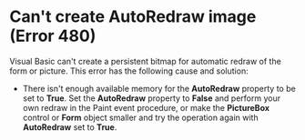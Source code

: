 
# Can't create AutoRedraw image (Error 480)

Visual Basic can't create a persistent bitmap for automatic redraw of the form or picture. This error has the following cause and solution:



- There isn't enough available memory for the  **AutoRedraw** property to be set to **True**. Set the **AutoRedraw** property to **False** and perform your own redraw in the Paint event procedure, or make the **PictureBox** control or **Form** object smaller and try the operation again with **AutoRedraw** set to **True**.
    

